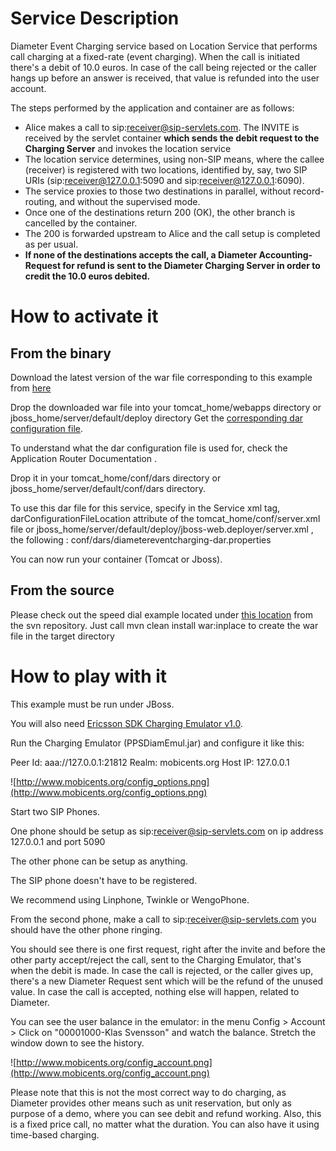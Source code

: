 # Service Description #

Diameter Event Charging service based on Location Service that performs call charging at a fixed-rate (event charging). When the call is initiated there's a debit of 10.0 euros. In case of the call being rejected or the caller hangs up before an answer is received, that value is refunded into the user account.

The steps performed by the application and container are as follows:

  * Alice makes a call to sip:receiver@sip-servlets.com. The INVITE is received by the servlet container **which sends the debit request to the Charging Server** and invokes the location service
  * The location service determines, using non-SIP means, where the callee (receiver) is registered with two locations, identified by, say, two SIP URIs (sip:receiver@127.0.0.1:5090 and sip:receiver@127.0.0.1:6090).
  * The service proxies to those two destinations in parallel, without record-routing, and without the supervised mode.
  * Once one of the destinations return 200 (OK), the other branch is cancelled by the container.
  * The 200 is forwarded upstream to Alice and the call setup is completed as per usual.
  * **If none of the destinations accepts the call, a Diameter Accounting-Request for refund is sent to the Diameter Charging Server in order to credit the 10.0 euros debited.**


# How to activate it #

## From the binary ##

Download the latest version of the war file corresponding to this example from [here](https://oss.sonatype.org/content/groups/public/org/mobicents/servlet/sip/examples/diameter-event-charging/)

Drop the downloaded war file into your tomcat\_home/webapps directory or jboss\_home/server/default/deploy directory
Get the [corresponding dar configuration file](http://sipservlets.googlecode.com/git/sip-servlets-examples/diameter-event-charging/diametereventcharging-dar.properties).

To understand what the dar configuration file is used for, check the Application Router Documentation .

Drop it in your tomcat\_home/conf/dars directory or jboss\_home/server/default/conf/dars directory.

To use this dar file for this service, specify in the Service xml tag, darConfigurationFileLocation attribute of the tomcat\_home/conf/server.xml file or jboss\_home/server/default/deploy/jboss-web.deployer/server.xml , the following :
conf/dars/diametereventcharging-dar.properties

You can now run your container (Tomcat or Jboss).

## From the source ##

Please check out the speed dial example located under [this location](http://code.google.com/p/sipservlets/source/browse/#git%2Fsip-servlets-examples%2Fdiameter-event-charging)
from the svn repository. Just call mvn clean install war:inplace to create the war file in the target directory

# How to play with it #

This example must be run under JBoss.

You will also need [Ericsson SDK Charging Emulator v1.0](http://mobicents.googlecode.com/files/ChargingSDK-1_0_D31E.zip).

Run the Charging Emulator (PPSDiamEmul.jar) and configure it like this:

Peer Id: aaa://127.0.0.1:21812
Realm: mobicents.org
Host IP: 127.0.0.1

![http://www.mobicents.org/config_options.png](http://www.mobicents.org/config_options.png)

Start two SIP Phones.

One phone should be setup as sip:receiver@sip-servlets.com on ip address 127.0.0.1 and port 5090

The other phone can be setup as anything.

The SIP phone doesn't have to be registered.

We recommend using Linphone, Twinkle or WengoPhone.

From the second phone, make a call to sip:receiver@sip-servlets.com you should have the other phone ringing.

You should see there is one first request, right after the invite and before the other party accept/reject the call, sent to the Charging Emulator, that's when the debit is made. In case the call is rejected, or the caller gives up, there's a new Diameter Request sent which will be the refund of the unused value. In case the call is accepted, nothing else will happen, related to Diameter.

You can see the user balance in the emulator: in the menu Config > Account > Click on "00001000-Klas Svensson" and watch the balance. Stretch the window down to see the history.

![http://www.mobicents.org/config_account.png](http://www.mobicents.org/config_account.png)

Please note that this is not the most correct way to do charging, as Diameter provides other means such as unit reservation, but only as purpose of a demo, where you can see debit and refund working. Also, this is a fixed price call, no matter what the duration. You can also have it using time-based charging.